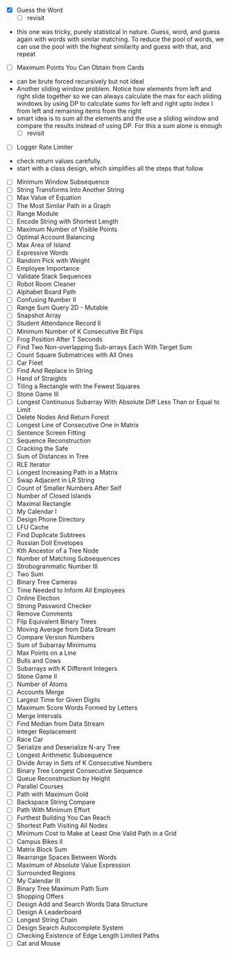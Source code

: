 - [x] Guess the Word
  - [ ] revisit
- this one was tricky, purely statistical in nature. Guess, word, and guess again with words with similar matching. To reduce the pool of words, we can use the pool with the highest similarity and guess with that, and repeat 
- [ ] Maximum Points You Can Obtain from Cards
- can be brute forced recursively but not ideal
- Another sliding window problem. Notice how elements from left and right slide together so we can always calculate the max for each sliding windows by using DP to calculate sums for left and right upto index I from left and remaining items  from the right
- smart idea is to sum all the elements and the use a sliding window and compare the results instead of using DP. For this a sum alone is enough
  - [ ] revisit 
- [ ] Logger Rate Limiter
- check return values carefully.
- start with a class design, which simplifies all the steps that follow
- [ ] Minimum Window Subsequence
- [ ] String Transforms Into Another String
- [ ] Max Value of Equation
- [ ] The Most Similar Path in a Graph
- [ ] Range Module
- [ ] Encode String with Shortest Length
- [ ] Maximum Number of Visible Points
- [ ] Optimal Account Balancing
- [ ] Max Area of Island 
- [ ] Expressive Words
- [ ] Random Pick with Weight
- [ ] Employee Importance
- [ ] Validate Stack Sequences
- [ ] Robot Room Cleaner
- [ ] Alphabet Board Path
- [ ] Confusing Number II
- [ ] Range Sum Query 2D - Mutable
- [ ] Snapshot Array
- [ ] Student Attendance Record II
- [ ] Minimum Number of K Consecutive Bit Flips
- [ ] Frog Position After T Seconds
- [ ] Find Two Non-overlapping Sub-arrays Each With Target Sum
- [ ] Count Square Submatrices with All Ones
- [ ] Car Fleet
- [ ] Find And Replace in String
- [ ] Hand of Straights
- [ ] Tiling a Rectangle with the Fewest Squares
- [ ] Stone Game III
- [ ] Longest Continuous Subarray With Absolute Diff Less Than or Equal to Limit
- [ ] Delete Nodes And Return Forest
- [ ] Longest Line of Consecutive One in Matrix
- [ ] Sentence Screen Fitting
- [ ] Sequence Reconstruction
- [ ] Cracking the Safe
- [ ] Sum of Distances in Tree
- [ ] RLE Iterator
- [ ] Longest Increasing Path in a Matrix
- [ ] Swap Adjacent in LR String
- [ ] Count of Smaller Numbers After Self
- [ ] Number of Closed Islands
- [ ] Maximal Rectangle
- [ ] My Calendar I
- [ ] Design Phone Directory
- [ ] LFU Cache
- [ ] Find Duplicate Subtrees
- [ ] Russian Doll Envelopes
- [ ] Kth Ancestor of a Tree Node
- [ ] Number of Matching Subsequences
- [ ] Strobogrammatic Number III
- [ ] Two Sum
- [ ] Binary Tree Cameras
- [ ] Time Needed to Inform All Employees
- [ ] Online Election
- [ ] Strong Password Checker
- [ ] Remove Comments
- [ ] Flip Equivalent Binary Trees
- [ ] Moving Average from Data Stream
- [ ] Compare Version Numbers
- [ ] Sum of Subarray Minimums
- [ ] Max Points on a Line
- [ ] Bulls and Cows
- [ ] Subarrays with K Different Integers
- [ ] Stone Game II
- [ ] Number of Atoms
- [ ] Accounts Merge
- [ ] Largest Time for Given Digits
- [ ] Maximum Score Words Formed by Letters
- [ ] Merge Intervals
- [ ] Find Median from Data Stream
- [ ] Integer Replacement
- [ ] Race Car
- [ ] Serialize and Deserialize N-ary Tree
- [ ] Longest Arithmetic Subsequence
- [ ] Divide Array in Sets of K Consecutive Numbers
- [ ] Binary Tree Longest Consecutive Sequence
- [ ] Queue Reconstruction by Height
- [ ] Parallel Courses
- [ ] Path with Maximum Gold
- [ ] Backspace String Compare
- [ ] Path With Minimum Effort
- [ ] Furthest Building You Can Reach
- [ ] Shortest Path Visiting All Nodes
- [ ] Minimum Cost to Make at Least One Valid Path in a Grid
- [ ] Campus Bikes II
- [ ] Matrix Block Sum
- [ ] Rearrange Spaces Between Words
- [ ] Maximum of Absolute Value Expression
- [ ] Surrounded Regions
- [ ] My Calendar III
- [ ] Binary Tree Maximum Path Sum
- [ ] Shopping Offers
- [ ] Design Add and Search Words Data Structure
- [ ] Design A Leaderboard
- [ ] Longest String Chain
- [ ] Design Search Autocomplete System
- [ ] Checking Existence of Edge Length Limited Paths
- [ ] Cat and Mouse